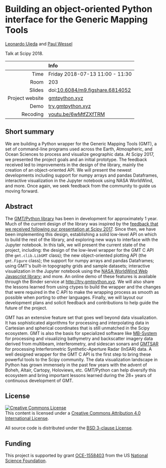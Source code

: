 # Building an object-oriented Python interface for the Generic Mapping Tools

[Leonardo Uieda](http://www.leouieda.com)
and
[Paul Wessel](http://www.soest.hawaii.edu/wessel/)

Talk at Scipy 2018.

||Info|
|---:|:---|
|Time|Friday 2018-07-13 11:00 - 11:30|
|Room|203|
|Slides|doi:[10.6084/m9.figshare.6814052](https://doi.org/10.6084/m9.figshare.6814052)|
|Project website|[gmtpython.xyz](http://gmtpython.xyz/)|
|Demo|[try.gmtpython.xyz](http://try.gmtpython.xyz/)|
|Recoding|[youtu.be/6wMtfZXfTRM](https://youtu.be/6wMtfZXfTRM)|


## Short summary

We are building a Python wrapper for the Generic Mapping Tools (GMT), a set of
command-line programs used across the Earth, Atmospheric, and Ocean Sciences to
process and visualize geographic data. At Scipy 2017, we presented the project
goals and an initial prototype. The feedback received led to improvements in
the design of the library, mainly the creation of an object-oriented API. We
will present the newest developments including support for numpy arrays and
pandas Dataframes, interactive visualization in the Jupyter notebook using NASA
WorldWind, and more. Once again, we seek feedback from the community to guide
us moving forward.

## Abstract

The [GMT/Python library](http://www.gmtpython.xyz) has been in development for
approximately 1 year. Much of the current design of the library was inspired by
the [feedback that we received following our presentation at Scipy
2017](http://www.leouieda.com/blog/gmt-after-scipy2017.html). Since then, we
have been implementing this design, establishing a solid low-level API on which
to build the rest of the library, and exploring new ways to interface with the
Jupyter notebook. In this talk, we will present the current state of the
project, including: the design of the low-level wrapper for the GMT C API (the
`gmt.clib.LibGMT` class); the new object-oriented plotting API (the
`gmt.Figure` class); the support for numpy arrays and pandas Dataframes; using
GMT's built-in topography grids and sample datasets; interactive visualization
in the Jupyter notebook using the [NASA WorldWind Web Javascript
library](https://worldwind.arc.nasa.gov); and more. An online demo of these
features is available through the Binder service at http://try.gmtpython.xyz.
We will also share the lessons learned from using ctypes to build the wrapper
and the changes that were required in the C API to make the wrapping process as
smooth as possible when porting to other languages. Finally, we will layout our
development plans and solicit feedback and contributions to help guide the
future of the project.

GMT has an extensive feature set that goes well beyond data visualization. It
has sophisticated algorithms for processing and interpolating data in Cartesian
and spherical coordinates that is still unmatched in the Scipy ecosystem. GMT
is also the basis for specialized software like
[MB-System](https://www.mbari.org/products/research-software/mb-system) for
processing and visualizing bathymetry and backscatter imagery data derived from
multibeam, interferometry, and sidescan sonars and
[GMTSAR](http://topex.ucsd.edu/gmtsar) for processing Interferometric
Synthetic-Aperture Radar (InSAR) data. A well designed wrapper for the GMT C
API is the first step to bring these powerful tools to the Scipy community. The
data visualization landscape in Python has grown immensely in the past few
years with the advent of Boheh, Altair, Cartopy, Holoviews, etc. GMT/Python can
help diversify this ecosystem and bring important lessons learned during the
28+ years of continuous development of GMT.


## License

<a rel="license" href="http://creativecommons.org/licenses/by/4.0/"><img
alt="Creative Commons License" style="border-width:0"
src="https://i.creativecommons.org/l/by/4.0/88x31.png" /></a><br>
This content is licensed under a <a rel="license"
href="http://creativecommons.org/licenses/by/4.0/">Creative Commons Attribution
4.0 International License</a>.

All source code is distributed under the [BSD 3-clause
License](https://opensource.org/licenses/BSD-3-Clause).


## Funding

This project is supported by grant
[OCE-1558403](https://www.nsf.gov/awardsearch/showAward?AWD_ID=1558403) from the US
[National Science Foundation](https://www.nsf.gov/).

